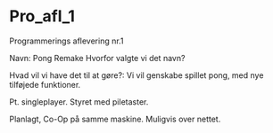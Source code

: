 # Pro_afl_1
Programmerings aflevering nr.1

Navn: Pong Remake
Hvorfor valgte vi det navn?

Hvad vil vi have det til at gøre?:
Vi vil genskabe spillet pong, med nye tilføjede funktioner.


Pt. singleplayer.
Styret med piletaster.

Planlagt, Co-Op på samme maskine.
Muligvis over nettet.

